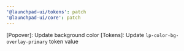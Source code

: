 ```yaml
---
'@launchpad-ui/tokens': patch
'@launchpad-ui/core': patch
---
```


[Popover]: Update background color
[Tokens]: Update `lp-color-bg-overlay-primary` token value
